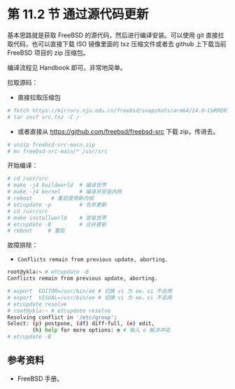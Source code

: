 # 第 11.2 节 通过源代码更新

基本思路就是获取 FreeBSD 的源代码，然后进行编译安装。可以使用 git 直接拉取代码，也可以直接下载 ISO 镜像里面的 txz 压缩文件或者去 github 上下载当前 FreeBSD 项目的 zip 压缩包。

编译流程见 Handbook 即可。非常地简单。

拉取源码：

- 直接拉取压缩包

```sh
# fetch https://mirrors.nju.edu.cn/freebsd/snapshots/arm64/14.0-CURRENT/src.txz
# tar zxvf src.txz -C /
```

- 或者直接从 <https://github.com/freebsd/freebsd-src> 下载 zip，传进去。

```sh
# unzip freebsd-src-main.zip
# mv freebsd-src-main/* /usr/src
```

开始编译：

```sh
# cd /usr/src
# make -j4 buildworld  # 编译世界
# make -j4 kernel      # 编译并安装内核
# reboot      # 重启使用新内核
# etcupdate -p         # 合并更新 
# cd /usr/src         
# make installworld    # 安装世界 
# etcupdate -B         # 合并更新
# reboot     # 重启
```

故障排除：

- `Conflicts remain from previous update, aborting.`


```sh
root@ykla:~ # etcupdate -B     
Conflicts remain from previous update, aborting.

```
```sh
# export  EDITOR=/usr/bin/ee # 切换 vi 为 ee，vi 不会用
# export  VISUAL=/usr/bin/ee # 切换 vi 为 ee，vi 不会用
# etcupdate resolve
# root@ykla:~ # etcupdate resolve
Resolving conflict in '/etc/group':
Select: (p) postpone, (df) diff-full, (e) edit,
        (h) help for more options: e # 输入 e 解决冲突
# etcupdate -B 
```
## 参考资料

- FreeBSD 手册。

